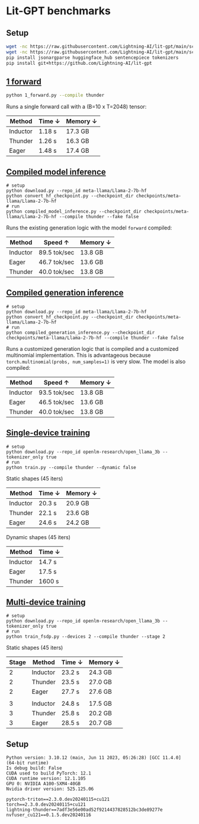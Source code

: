 # Lit-GPT benchmarks

## Setup

```bash
wget -nc https://raw.githubusercontent.com/Lightning-AI/lit-gpt/main/scripts/download.py
wget -nc https://raw.githubusercontent.com/Lightning-AI/lit-gpt/main/scripts/convert_hf_checkpoint.py
pip install jsonargparse huggingface_hub sentencepiece tokenizers
pip install git+https://github.com/Lightning-AI/lit-gpt
```

## [1 forward](1_forward.py)

```bash
python 1_forward.py --compile thunder
```

Runs a single forward call with a (B=10 x T=2048) tensor:

| Method   | Time ↓ | Memory ↓ |
|----------|--------|----------|
| Inductor | 1.18 s | 17.3 GB  |
| Thunder  | 1.26 s | 16.3 GB  |
| Eager    | 1.48 s | 17.4 GB  |

## [Compiled model inference](compiled_model_inference.py)

```shell
# setup
python download.py --repo_id meta-llama/Llama-2-7b-hf
python convert_hf_checkpoint.py --checkpoint_dir checkpoints/meta-llama/Llama-2-7b-hf
# run
python compiled_model_inference.py --checkpoint_dir checkpoints/meta-llama/Llama-2-7b-hf --compile thunder --fake false
```

Runs the existing generation logic with the model `forward` compiled:

| Method   | Speed ↑      | Memory ↓ |
|----------|--------------|----------|
| Inductor | 89.5 tok/sec | 13.8 GB  |
| Eager    | 46.7 tok/sec | 13.6 GB  |
| Thunder  | 40.0 tok/sec | 13.8 GB  |

## [Compiled generation inference](compiled_generation_inference.py)

```shell
# setup
python download.py --repo_id meta-llama/Llama-2-7b-hf
python convert_hf_checkpoint.py --checkpoint_dir checkpoints/meta-llama/Llama-2-7b-hf
# run
python compiled_generation_inference.py --checkpoint_dir checkpoints/meta-llama/Llama-2-7b-hf --compile thunder --fake false
```

Runs a customized generation logic that is compiled and a customized multinomial implementation.
This is advantageous because `torch.multinomial(probs, num_samples=1)` is very slow. The model is also compiled:

| Method   | Speed ↑      | Memory ↓ |
|----------|--------------|----------|
| Inductor | 93.5 tok/sec | 13.8 GB  |
| Eager    | 46.5 tok/sec | 13.6 GB  |
| Thunder  | 40.0 tok/sec | 13.8 GB  |

## [Single-device training](train.py)

```shell
# setup
python download.py --repo_id openlm-research/open_llama_3b --tokenizer_only true
# run
python train.py --compile thunder --dynamic false
```

Static shapes (45 iters)

| Method   | Time ↓ | Memory ↓ |
|----------|--------|----------|
| Inductor | 20.3 s | 20.9 GB  |
| Thunder  | 22.1 s | 23.6 GB  |
| Eager    | 24.6 s | 24.2 GB  |

Dynamic shapes (45 iters)

| Method   | Time ↓ |
|----------|--------|
| Inductor | 14.7 s |
| Eager    | 17.5 s |
| Thunder  | 1600 s |

## [Multi-device training](train_fsdp.py)

```shell
# setup
python download.py --repo_id openlm-research/open_llama_3b --tokenizer_only true
# run
python train_fsdp.py --devices 2 --compile thunder --stage 2
```

Static shapes (45 iters)

| Stage | Method    | Time ↓ | Memory ↓ |
|-------|-----------|--------|----------|
| 2     | Inductor  | 23.2 s | 24.3 GB  |
| 2     | Thunder   | 23.5 s | 27.0 GB  |
| 2     | Eager     | 27.7 s | 27.6 GB  |
|       |           |        |          |
| 3     | Inductor  | 24.8 s | 17.5 GB  |
| 3     | Thunder   | 25.8 s | 20.2 GB  |
| 3     | Eager     | 28.5 s | 20.7 GB  |

## Setup

```text
Python version: 3.10.12 (main, Jun 11 2023, 05:26:28) [GCC 11.4.0] (64-bit runtime)
Is debug build: False
CUDA used to build PyTorch: 12.1
CUDA runtime version: 12.1.105
GPU 0: NVIDIA A100-SXM4-40GB
Nvidia driver version: 525.125.06

pytorch-triton==2.3.0.dev20240115+cu121
torch==2.3.0.dev20240115+cu121
lightning-thunder==7adf3e56e00ad52f9214437828512bc3de89277e
nvfuser_cu121==0.1.5.dev20240116
```
